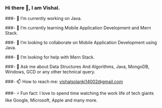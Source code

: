 ### Hi there 👋, I am Vishal. 

###- 🔭 I’m currently working on Java.

###- 🌱 I’m currently learning Mobile Application Development and Mern Stack.

###- 👯 I’m looking to collaborate on Mobile Application Development using Java.

###- 🤔 I’m looking for help with Mern Stack.

###- 💬 Ask me about Data Structures And Algorithms, Java, MongoDB, Windows, GCD or any other technical query.

###- 📫 How to reach me: vishalsolanki14002@gmail.com

###- ⚡ Fun fact: I love to spend time watching the work life of tech giants like Google, Microsoft, Apple and many more.

